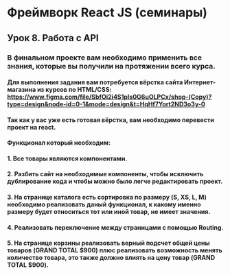# Фреймворк React JS (семинары)
## Урок 8. Работа с API
### В финальном проекте вам необходимо применить все знания, которые вы получили на протяжении всего курса.

#### Для выполнения задания вам потребуется вёрстка сайта Интернет-магазина из курсов по HTML/CSS: https://www.figma.com/file/SbfOi2i4S1pIs0G6uOLPCx/shop-(Copy)?type=design&node-id=0-1&mode=design&t=HqHf7Yort2ND3o3y-0

#### Так как у вас уже есть готовая вёрстка, вам необходимо перевести проект на react.

#### Функционал который необходим:

#### 1. Все товары являются компонентами.

#### 2. Разбить сайт на необходимые компоненты, чтобы исключить дублирование кода и чтобы можно было легче редактировать проект.

#### 3. На странице каталога есть сортировка по размеру (S, XS, L, M) необходимо реализовать даный функционал, к какому именно размеру будет относиться тот или иной товар, не имеет значения.

#### 4. Реализовать переключение между страницами с помощью Routing.

#### 5. На странице корзины реализовать верный подсчет общей цены товаров (GRAND TOTAL $900) плюс реализовать возможность менять количество товара, это также должно влиять на цену товар (GRAND TOTAL $900).
